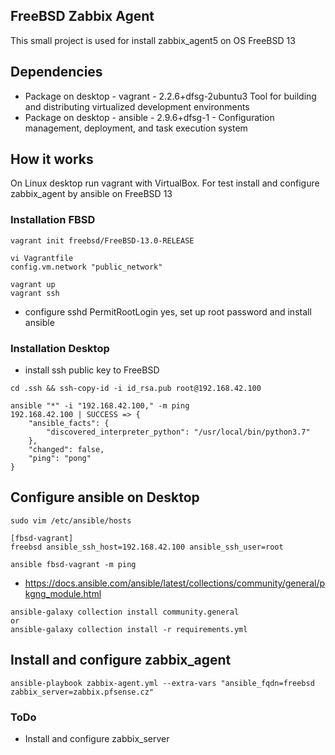## FreeBSD Zabbix Agent

This small project is used for install zabbix_agent5 on OS FreeBSD 13

## Dependencies

- Package on desktop - vagrant - 2.2.6+dfsg-2ubuntu3 Tool for building and distributing virtualized development environments
- Package on desktop - ansible - 2.9.6+dfsg-1 - Configuration management, deployment, and task execution system

## How it works

On Linux desktop run vagrant with VirtualBox. For test install and configure zabbix_agent by ansible on FreeBSD 13

### Installation FBSD

```console
vagrant init freebsd/FreeBSD-13.0-RELEASE

vi Vagrantfile
config.vm.network "public_network"

vagrant up
vagrant ssh
```
- configure sshd PermitRootLogin yes, set up root password and install ansible

### Installation Desktop

- install ssh public key to FreeBSD

```console
cd .ssh && ssh-copy-id -i id_rsa.pub root@192.168.42.100
```

```console
ansible "*" -i "192.168.42.100," -m ping
192.168.42.100 | SUCCESS => {
    "ansible_facts": {
        "discovered_interpreter_python": "/usr/local/bin/python3.7"
    },
    "changed": false,
    "ping": "pong"
}
```
## Configure ansible on Desktop

```console
sudo vim /etc/ansible/hosts

[fbsd-vagrant]
freebsd ansible_ssh_host=192.168.42.100 ansible_ssh_user=root

ansible fbsd-vagrant -m ping
```

- https://docs.ansible.com/ansible/latest/collections/community/general/pkgng_module.html

```console
ansible-galaxy collection install community.general
or
ansible-galaxy collection install -r requirements.yml
```

## Install and configure zabbix_agent

```console
ansible-playbook zabbix-agent.yml --extra-vars "ansible_fqdn=freebsd zabbix_server=zabbix.pfsense.cz"
```

### ToDo

- Install and configure zabbix_server
